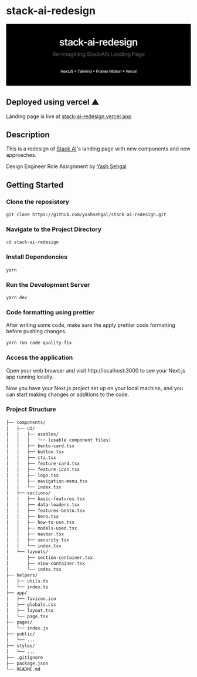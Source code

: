 # stack-ai-redesign

![](./public/github/github-banner.png)

## Deployed using vercel ▲

Landing page is live at [stack-ai-redesign.vercel.app](https://stack-ai-redesign.vercel.app/)

## Description

This is a redesign of [Stack AI](https://stack-ai.com)'s landing page with new components and new approaches.

Design Engineer Role Assignment by [Yash Sehgal](https://yashsehgal.com)

## Getting Started

### Clone the reposistory

```
git clone https://github.com/yashsehgal/stack-ai-redesign.git
```

### Navigate to the Project Directory

```
cd stack-ai-redesign
```

### Install Dependencies

```
yarn
```

### Run the Development Server

```
yarn dev
```

### Code formatting using prettier

After writing some code, make sure the apply prettier code formatting before pushing changes.

```
yarn run code-quality-fix
```

### Access the application

Open your web browser and visit http://localhost:3000 to see your Next.js app running locally.

Now you have your Next.js project set up on your local machine, and you can start making changes or additions to the code.

### Project Structure

```stack-ai-redesign/
├── components/
│   ├── ui/
│   │   ├── usables/
│   │   │   └── (usable component files)
│   │   ├── bento-card.tsx
│   │   ├── button.tsx
│   │   ├── cta.tsx
│   │   ├── feature-card.tsx
│   │   ├── feature-icon.tsx
│   │   ├── logo.tsx
│   │   ├── navigation-menu.tsx
│   │   └── index.tsx
│   ├── sections/
│   │   ├── basic-features.tsx
│   │   ├── data-loaders.tsx
│   │   ├── features-bento.tsx
│   │   ├── hero.tsx
│   │   ├── how-to-use.tsx
│   │   ├── models-used.tsx
│   │   ├── navbar.tsx
│   │   ├── security.tsx
│   │   └── index.tsx
│   └── layouts/
│       ├── section-container.tsx
│       ├── view-container.tsx
│       └── index.tsx
├── helpers/
│   ├── utils.ts
│   └── index.ts
├── app/
│   ├── favicon.ico
│   ├── globals.css
│   ├── layout.tsx
│   └── page.tsx
├── pages/
│   └── index.js
├── public/
│   └── ...
├── styles/
│   └── ...
├── .gitignore
├── package.json
└── README.md
```
